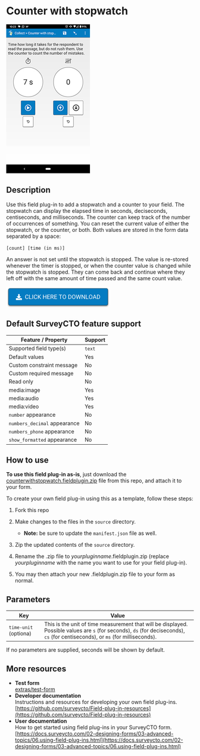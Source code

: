 # Counter with stopwatch

![](extras/counter-with-stopwatch.jpg)

## Description

Use this field plug-in to add a stopwatch and a counter to your field. The stopwatch can display the elapsed time in seconds, deciseconds, centiseconds, and milliseconds. The counter can keep track of the number of occurrences of something. You can reset the current value of either the stopwatch, or the counter, or both. Both values are stored in the form data separated by a space:

`[count] [time (in ms)]`

An answer is not set until the stopwatch is stopped. The value is re-stored whenever the timer is stopped, or when the counter value is changed while the stopwatch is stopped. They can come back and continue where they left off with the same amount of time passed and the same count value.

[![Download now](extras/other-images/download-button.png)](https://github.com/surveycto/counter-with-stopwatch/raw/master/counterwithstopwatch.fieldplugin.zip)

## Default SurveyCTO feature support

| Feature / Property | Support |
| --- | --- |
| Supported field type(s) | `text`|
| Default values | Yes |
| Custom constraint message | No |
| Custom required message | No |
| Read only | No |
| media:image | Yes |
| media:audio | Yes |
| media:video | Yes |
| `number` appearance | No |
| `numbers_decimal` appearance | No |
| `numbers_phone` appearance | No |
| `show_formatted` appearance | No |

## How to use

**To use this field plug-in as-is**, just download the [counterwithstopwatch.fieldplugin.zip](counterwithstopwatch.fieldplugin.zip) file from this repo, and attach it to your form.

To create your own field plug-in using this as a template, follow these steps:

1. Fork this repo
1. Make changes to the files in the `source` directory.

    * **Note:** be sure to update the `manifest.json` file as well.

1. Zip the updated contents of the `source` directory.
1. Rename the .zip file to *yourpluginname*.fieldplugin.zip (replace *yourpluginname* with the name you want to use for your field plug-in).
1. You may then attach your new .fieldplugin.zip file to your form as normal.

## Parameters

| Key | Value |
| --- | --- |
| `time-unit` (optiona) | This is the unit of time measurement that will be displayed. Possible values are `s` (for seconds), `ds` (for deciseconds), `cs` (for centiseconds), or `ms` (for milliseconds).|

If no parameters are supplied, seconds will be shown by default.

## More resources

* **Test form**  
[extras/test-form](extras/test-form)
* **Developer documentation**  
Instructions and resources for developing your own field plug-ins.  
[https://github.com/surveycto/Field-plug-in-resources](https://github.com/surveycto/Field-plug-in-resources)
* **User documentation**  
How to get started using field plug-ins in your SurveyCTO form.  
[https://docs.surveycto.com/02-designing-forms/03-advanced-topics/06.using-field-plug-ins.html](https://docs.surveycto.com/02-designing-forms/03-advanced-topics/06.using-field-plug-ins.html)